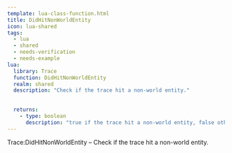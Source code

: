 ```yaml
---
template: lua-class-function.html
title: DidHitNonWorldEntity
icon: lua-shared
tags:
  - lua
  - shared
  - needs-verification
  - needs-example
lua:
  library: Trace
  function: DidHitNonWorldEntity
  realm: shared
  description: "Check if the trace hit a non-world entity."
  
  
  returns:
    - type: boolean
      description: "true if the trace hit a non-world entity, false otherwise."
---
```


<div class="lua__search__keywords">
Trace:DidHitNonWorldEntity &#x2013; Check if the trace hit a non-world entity.
</div>
